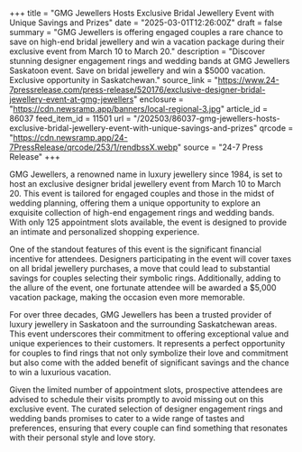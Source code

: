 +++
title = "GMG Jewellers Hosts Exclusive Bridal Jewellery Event with Unique Savings and Prizes"
date = "2025-03-01T12:26:00Z"
draft = false
summary = "GMG Jewellers is offering engaged couples a rare chance to save on high-end bridal jewellery and win a vacation package during their exclusive event from March 10 to March 20."
description = "Discover stunning designer engagement rings and wedding bands at GMG Jewellers Saskatoon event. Save on bridal jewellery and win a $5000 vacation. Exclusive opportunity in Saskatchewan."
source_link = "https://www.24-7pressrelease.com/press-release/520176/exclusive-designer-bridal-jewellery-event-at-gmg-jewellers"
enclosure = "https://cdn.newsramp.app/banners/local-regional-3.jpg"
article_id = 86037
feed_item_id = 11501
url = "/202503/86037-gmg-jewellers-hosts-exclusive-bridal-jewellery-event-with-unique-savings-and-prizes"
qrcode = "https://cdn.newsramp.app/24-7PressRelease/qrcode/253/1/rendbssX.webp"
source = "24-7 Press Release"
+++

<p>GMG Jewellers, a renowned name in luxury jewellery since 1984, is set to host an exclusive designer bridal jewellery event from March 10 to March 20. This event is tailored for engaged couples and those in the midst of wedding planning, offering them a unique opportunity to explore an exquisite collection of high-end engagement rings and wedding bands. With only 125 appointment slots available, the event is designed to provide an intimate and personalized shopping experience.</p><p>One of the standout features of this event is the significant financial incentive for attendees. Designers participating in the event will cover taxes on all bridal jewellery purchases, a move that could lead to substantial savings for couples selecting their symbolic rings. Additionally, adding to the allure of the event, one fortunate attendee will be awarded a $5,000 vacation package, making the occasion even more memorable.</p><p>For over three decades, GMG Jewellers has been a trusted provider of luxury jewellery in Saskatoon and the surrounding Saskatchewan areas. This event underscores their commitment to offering exceptional value and unique experiences to their customers. It represents a perfect opportunity for couples to find rings that not only symbolize their love and commitment but also come with the added benefit of significant savings and the chance to win a luxurious vacation.</p><p>Given the limited number of appointment slots, prospective attendees are advised to schedule their visits promptly to avoid missing out on this exclusive event. The curated selection of designer engagement rings and wedding bands promises to cater to a wide range of tastes and preferences, ensuring that every couple can find something that resonates with their personal style and love story.</p>